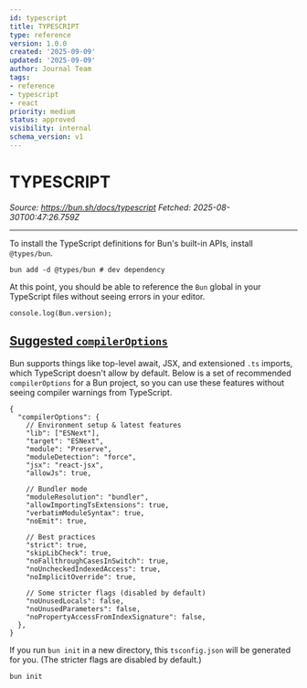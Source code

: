```yaml
---
id: typescript
title: TYPESCRIPT
type: reference
version: 1.0.0
created: '2025-09-09'
updated: '2025-09-09'
author: Journal Team
tags:
- reference
- typescript
- react
priority: medium
status: approved
visibility: internal
schema_version: v1
---
```


# TYPESCRIPT

*Source: <https://bun.sh/docs/typescript>*
*Fetched: 2025-08-30T00:47:26.759Z*

***

To install the TypeScript definitions for Bun's built-in APIs, install `@types/bun`.

```
bun add -d @types/bun # dev dependency
```

At this point, you should be able to reference the `Bun` global in your TypeScript files without seeing errors in your editor.

```
console.log(Bun.version);

```

## [Suggested `compilerOptions`](#suggested-compileroptions)

Bun supports things like top-level await, JSX, and extensioned `.ts` imports, which TypeScript doesn't allow by default. Below is a set of recommended `compilerOptions` for a Bun project, so you can use these features without seeing compiler warnings from TypeScript.

```
{
  "compilerOptions": {
    // Environment setup & latest features
    "lib": ["ESNext"],
    "target": "ESNext",
    "module": "Preserve",
    "moduleDetection": "force",
    "jsx": "react-jsx",
    "allowJs": true,

    // Bundler mode
    "moduleResolution": "bundler",
    "allowImportingTsExtensions": true,
    "verbatimModuleSyntax": true,
    "noEmit": true,

    // Best practices
    "strict": true,
    "skipLibCheck": true,
    "noFallthroughCasesInSwitch": true,
    "noUncheckedIndexedAccess": true,
    "noImplicitOverride": true,

    // Some stricter flags (disabled by default)
    "noUnusedLocals": false,
    "noUnusedParameters": false,
    "noPropertyAccessFromIndexSignature": false,
  },
}

```

If you run `bun init` in a new directory, this `tsconfig.json` will be generated for you. (The stricter flags are disabled by default.)

```
bun init
```
